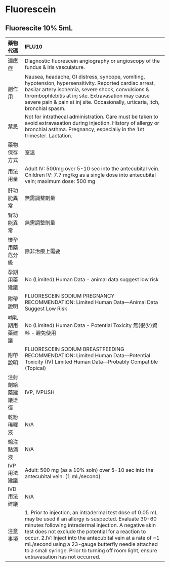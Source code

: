 # Fluorescein

## Fluorescite 10% 5mL

| 藥物代碼           | IFLU10                                                                                                                                                                                                                                                                                                                                                                                                                                          |
|:-------------------|:------------------------------------------------------------------------------------------------------------------------------------------------------------------------------------------------------------------------------------------------------------------------------------------------------------------------------------------------------------------------------------------------------------------------------------------------|
| 適應症             | Diagnostic fluorescein angiography or angioscopy of the fundus & iris vasculature.                                                                                                                                                                                                                                                                                                                                                              |
| 副作用             | Nausea, headache, GI distress, syncope, vomiting, hypotension, hypersensitivity. Reported cardiac arrest, basilar artery ischemia, severe shock, convulsions & thrombophlebitis at inj site. Extravasation may cause severe pain & pain at inj site. Occasionally, urticaria, itch, bronchial spasm.                                                                                                                                            |
| 禁忌               | Not for intrathecal administration. Care must be taken to avoid extravasation during injection. History of allergy or bronchial asthma. Pregnancy, especially in the 1st trimester. Lactation.                                                                                                                                                                                                                                                  |
| 藥物保存方式       | 室溫                                                                                                                                                                                                                                                                                                                                                                                                                                            |
| 用法用量           | Adult IV: 500mg over 5-10 sec into the antecubital vein. Children IV: 7.7 mg/kg as a single dose into antecubital vein; maximum dose: 500 mg                                                                                                                                                                                                                                                                                                    |
| 肝功能異常         | 無需調整劑量                                                                                                                                                                                                                                                                                                                                                                                                                                    |
| 腎功能異常         | 無需調整劑量                                                                                                                                                                                                                                                                                                                                                                                                                                    |
| 懷孕用藥危分級     | 除非治療上需要                                                                                                                                                                                                                                                                                                                                                                                                                                  |
| 孕期用藥建議       | No (Limited) Human Data - animal data suggest low risk                                                                                                                                                                                                                                                                                                                                                                                          |
| 附帶說明           | FLUORESCEIN SODIUM PREGNANCY RECOMMENDATION: Limited Human Data—Animal Data Suggest Low Risk                                                                                                                                                                                                                                                                                                                                                    |
| 哺乳期用藥建議     | No (Limited) Human Data - Potential Toxicity 無(很少)資料 - 避免使用                                                                                                                                                                                                                                                                                                                                                                            |
| 附帶說明           | FLUORESCEIN SODIUM BREASTFEEDING RECOMMENDATION: Limited Human Data—Potential Toxicity (IV) Limited Human Data—Probably Compatible (Topical)                                                                                                                                                                                                                                                                                                    |
| 注射劑給藥建議途徑 | IVP, IVPUSH                                                                                                                                                                                                                                                                                                                                                                                                                                     |
| 乾粉稀釋液         | N/A                                                                                                                                                                                                                                                                                                                                                                                                                                             |
| 輸注點滴液         | N/A                                                                                                                                                                                                                                                                                                                                                                                                                                             |
| IVP 用法建議       | Adult: 500 mg (as a 10% soln) over 5-10 sec into the antecubital vein. (1 mL/second)                                                                                                                                                                                                                                                                                                                                                            |
| IVD 用法建議       | N/A                                                                                                                                                                                                                                                                                                                                                                                                                                             |
| 注意事項           | 1. Prior to injection, an intradermal test dose of 0.05 mL may be used if an allergy is suspected. Evaluate 30-60 minutes following intradermal injection. A negative skin test does not exclude the potential for a reaction to occur. 2.IV: Inject into the antecubital vein at a rate of ~1 mL/second using a 23-gauge butterfly needle attached to a small syringe. Prior to turning off room light, ensure extravasation has not occurred. |

